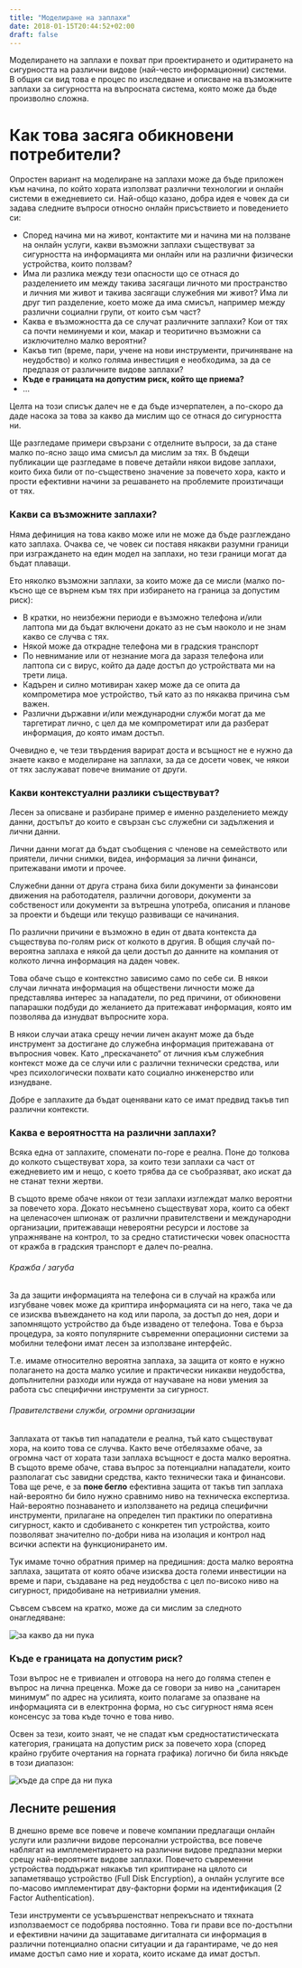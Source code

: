```yaml
---
title: "Моделиране на заплахи"
date: 2018-01-15T20:44:52+02:00
draft: false
---
```


Моделирането на заплахи е похват при проектирането и одитирането на сигурността
на различни видове (най-често информационни) системи. В общия си вид това е
процес по изследване и описване на възможните заплахи за сигурността на
въпросната система, която може да бъде произволно сложна.

# Как това засяга обикновени потребители?

Опростен вариант на моделиране на заплахи може да бъде приложен към начина, по
който хората използват различни технологии и онлайн системи в ежедневието си.
Най-общо казано, добра идея е човек да си задава следните въпроси относно онлайн
присъствието и поведението си:

 * Според начина ми на живот, контактите ми и начина ми на ползване на онлайн
   услуги, какви възможни заплахи съществуват за сигурността на информацията ми
   онлайн или на различни физически устройства, които ползвам?
 * Има ли разлика между тези опасности що се отнася до разделението им между
   такива засягащи личното ми пространство и личния ми живот и такива засягащи
   служебния ми живот? Има ли друг тип разделение, което може да има смисъл,
   например между различни социални групи, от които съм част?
 * Каква е възможността да се случат различните заплахи? Кои от тях са почти
   неминуеми и кои, макар и теоритично възможни са изключително малко вероятни?
 * Какъв тип (време, пари, учене на нови инструменти, причиняване на неудобство)
   и колко голяма инвестиция е необходима, за да се предпазя от различните
   видове заплахи?
 * **Къде е границата на допустим риск, който ще приема?**
 * …

Целта на този списък далеч не е да бъде изчерпателен, а по-скоро да даде насока
за това за какво да мислим що се отнася до сигурността ни.

Ще разгледаме примери свързани с отделните въпроси, за да стане малко по-ясно
защо има смисъл да мислим за тях. В бъдещи публикации ще разгледаме в повече
детайли някои видове заплахи, които биха били от по-съществено значение за
повечето хора, както и прости ефективни начини за решаването на проблемите
произтичащи от тях.

### Какви са възможните заплахи?

Няма дефиниция на това какво може или не може да бъде разглеждано като заплаха.
Очаква се, че човек си поставя някакви разумни граници при изграждането на
един модел на заплахи, но тези граници могат да бъдат плаващи.

Ето няколко възможни заплахи, за които може да се мисли (малко по-късно ще се
върнем към тях при избирането на граница за допустим риск):

 * В кратки, но неизбежни периоди е възможно телефона и/или лаптопа ми да бъдат
   включени докато аз не съм наоколо и не знам какво се случва с тях.
 * Някой може да открадне телефона ми в градския транспорт
 * По невнимание или от незнание мога да заразя телефона или лаптопа си с вирус,
   който да даде достъп до устройствата ми на трети лица.
 * Кадърен и силно мотивиран хакер може да се опита да компрометира мое
   устройство, тъй като аз по някаква причина съм важен.
 * Различни държавни и/или международни служби могат да ме таргетират лично, с
   цел да ме компрометират или да разберат информация, до която имам достъп.

Очевидно е, че тези твърдения варират доста и всъщност не е нужно да знаете
какво е моделиране на заплахи, за да се досети човек, че някои от тях заслужават
повече внимание от други.

### Какви контекстуални разлики съществуват?

Лесен за описване и разбиране пример е именно разделението между данни, достъпът
до които е свързан със служебни си задължения и лични данни.

Лични данни могат да бъдат съобщения с членове на семейството или приятели,
лични снимки, видеа, информация за лични финанси, притежавани имоти и прочее.

Служебни данни от друга страна биха били документи за финансови движения на
работодателя, различни договори, документи за собственост или документи за
вътрешна употреба, описания и планове за проекти и бъдещи или текущо развиващи
се начинания.

По различни причини е възможно в един от двата контекста да съществува по-голям
риск от колкото в другия. В общия случай по-вероятна заплаха е някой да цели
достъп до данните на компания от колкото лична информация на даден човек.

Това обаче също е контекстно зависимо само по себе си. В някои случаи личната
информация на обществени личности може да представлява интерес за нападатели,
по ред причини, от обикновени папарашки подбуди до желанието да притежават
информация, която им позволява да изнудват въпросните хора.

В някои случаи атака срещу нечии личен акаунт може да бъде инструмент за
достигане до служебна информация притежавана от въпросния човек. Като
„прескачането“ от личния към служебния контекст може да се случи или с различни
технически средства, или чрез психологически похвати като социално инженерство
или изнудване.

Добре е заплахите да бъдат оценявани като се имат предвид такъв тип различни
контексти.

### Каква е вероятността на различни заплахи?

Всяка една от заплахите, споменати по-горе е реална. Поне до толкова до колкото
съществуват хора, за които тези заплахи са част от ежедневието им и нещо, с
което трябва да се съобразяват, ако искат да не станат техни жертви.

В същото време обаче някои от тези заплахи изглеждат малко вероятни за повечето
хора. Докато несъмнено съществуват хора, които са обект на целенасочен шпионаж
от различни правителствени и международни организации, притежаващи невероятни
ресурси и лостове за упражняване на контрол, то за средно статистически човек
опасността от кражба в градския транспорт е далеч по-реална.

###### Кражба / загуба
За да защити информацията на телефона си в случай на кражба или изгубване човек
може да криптира информацията си на него, така че да се изисква въвеждането на
код или парола, за достъп до нея, дори и запомнящото устройство да бъде извадено
от телефона. Това е бърза процедура, за която популярните съвременни операционни
системи за мобилни телефони имат лесен за използване интерфейс.

Т.е. имаме относително вероятна заплаха, за защита от която е нужно полагането
на доста малко усилие и практически никакви неудобства, допълнителни разходи или
нужда от научаване на нови умения за работа със специфични инструменти за
сигурност.

###### Правителствени служби, огромни организации
Заплахата от такъв тип нападатели е реална, тъй като съществуват хора, на които
това се случва. Както вече отбелязахме обаче, за огромна част от хората тази
заплаха всъщност е доста малко вероятна. В същото време обаче, става въпрос за
потенциални нападатели, които разполагат със завидни средства, както технически
така и финансови. Това ще рече, е за **поне бегло** ефективна защита от такъв
тип заплаха най-вероятно би било нужно сравнимо ниво на техническа експертиза.
Най-вероятно познаването и използването на редица специфични инструменти,
прилагане на определен тип практики по оперативна сигурност, както и сдобиването
с конкретен тип устройства, които позволяват значително по-добри нива на
изолация и контрол над всички аспекти на функционирането им.

Тук имаме точно обратния пример на предишния: доста малко вероятна заплаха,
защитата от която обаче изисква доста големи инвестиции на време и пари,
създаване на ред неудобства с цел по-високо ниво на сигурност, придобиване на
нетривиални умения.

Съвсем съвсем на кратко, може да си мислим за следното онагледяване:

![за какво да ни пука](/images/wtgafa.svg)

### Къде е границата на допустим риск?

Този въпрос не е тривиален и отговора на него до голяма степен е въпрос на лична
преценка. Може да се говори за ниво на „санитарен минимум“ по адрес на усилията,
които полагаме за опазване на информацията си в електронна форма, но със
сигурност няма ясен консенсус за това къде точно е това ниво.

Освен за тези, които знаят, че не спадат към средностатистическата категория,
границата на допустим риск за повечето хора (според крайно грубите очертания на
горната графика) логично би била някъде в този диапазон:

![къде да спре да ни пука](/images/wtgafa-boundaries.svg)

## Лесните решения

В днешно време все повече и повече компании предлагащи онлайн услуги или
различни видове персонални устройства, все повече наблягат на имплементирането
на различни видове предпазни мерки срещу най-вероятните видове заплахи. Повечето
съвременни устройства поддържат някакъв тип криптиране на цялото си запаметяващо
устройство (Full Disk Encryption), а онлайн услугите все по-масово имплементират
дву-факторни форми на идентификация (2 Factor Authentication).

Тези инструменти се усъвършенстват непрекъснато и тяхната използваемост се
подобрява постоянно. Това ги прави все по-достъпни и ефективни начини да
защитаваме дигиталната си информация в различни потенциално опасни ситуации и да
гарантираме, че до нея имаме достъп само ние и хората, които искаме да имат
достъп.
